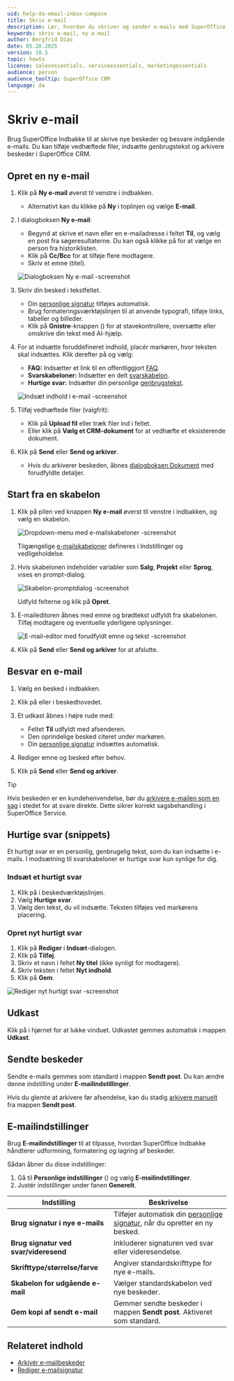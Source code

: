 ```yaml
---
uid: help-da-email-inbox-compose
title: Skriv e-mail
description: Lær, hvordan du skriver og sender e-mails med SuperOffice Indbakke
keywords: skriv e-mail, ny e-mail
author: Bergfrid Dias
date: 05.28.2025
version: 10.5
topic: howto
license: salesessentials, serviceessentials, marketingessentials
audience: person
audience_tooltip: SuperOffice CRM
language: da
---
```


# Skriv e-mail

Brug SuperOffice Indbakke til at skrive nye beskeder og besvare indgående e-mails. Du kan tilføje vedhæftede filer, indsætte genbrugstekst og arkivere beskeder i SuperOffice CRM.

## Opret en ny e-mail

1. Klik på **Ny e-mail** øverst til venstre i indbakken.

    * Alternativt kan du klikke på **Ny** i toplinjen og vælge **E-mail**.

1. I dialogboksen **Ny e-mail**:

    * Begynd at skrive et navn eller en e-mailadresse i feltet **Til**, og vælg en post fra søgeresultaterne. Du kan også klikke på <i class="ph ph-clock" aria-label="History list icon"></i> for at vælge en person fra historiklisten.
    * Klik på **Cc/Bcc** for at tilføje flere modtagere.
    * Skriv et emne (titel).

    ![Dialogboksen Ny e-mail -screenshot][img1]

1. Skriv din besked i tekstfeltet.

    * Din [personlige signatur][3] tilføjes automatisk.
    * Brug formateringsværktøjslinjen til at anvende typografi, tilføje links, tabeller og billeder.
    * Klik på **Gnistre**-knappen (<i class="ph ph-sparkle" aria-hidden="true"></i>) for at stavekontrollere, oversætte eller omskrive din tekst med AI-hjælp.

1. For at indsætte foruddefineret indhold, placér markøren, hvor teksten skal indsættes. Klik derefter på <i class="ph ph-article" aria-label="Insert"></i> og vælg:

    * **FAQ:** Indsætter et link til en offentliggjort [FAQ][4].
    * **Svarskabeloner:** Indsætter en delt [svarskabelon][5].
    * **Hurtige svar:** Indsætter din personlige [genbrugstekst](#quick-reply).

    ![Indsæt indhold i e-mail -screenshot][img2]

1. Tilføj vedhæftede filer (valgfrit):

    * Klik på **Upload fil** eller træk filer ind i feltet.
    * Eller klik på **Vælg et CRM-dokument** for at vedhæfte et eksisterende dokument.

1. Klik på **Send** eller **Send og arkiver**.

    * Hvis du arkiverer beskeden, åbnes [dialogboksen Dokument][1] med forudfyldte detaljer.

## Start fra en skabelon

1. Klik på pilen ved knappen **Ny e-mail** øverst til venstre i indbakken, og vælg en skabelon.

    ![Dropdown-menu med e-mailskabeloner -screenshot][img4]

    Tilgængelige [e-mailskabeloner][6] defineres i Indstillinger og vedligeholdelse.

1. Hvis skabelonen indeholder variabler som **Salg**, **Projekt** eller **Sprog**, vises en prompt-dialog.

    ![Skabelon-promptdialog -screenshot][img5]

    Udfyld felterne og klik på **Opret**.

1. E-maileditoren åbnes med emne og brødtekst udfyldt fra skabelonen. Tilføj modtagere og eventuelle yderligere oplysninger.

    ![E-mail-editor med forudfyldt emne og tekst -screenshot][img6]

1. Klik på **Send** eller **Send og arkiver** for at afslutte.

## Besvar en e-mail

1. Vælg en besked i indbakken.

1. Klik på <i class="ph ph-arrow-bend-up-left" aria-label="Reply"></i> eller <i class="ph ph-arrow-bend-double-up-left" aria-label="Reply all"></i> i beskedhovedet.

1. Et udkast åbnes i højre rude med:
    * Feltet **Til** udfyldt med afsenderen.
    * Den oprindelige besked citeret under markøren.
    * Din [personlige signatur][3] indsættes automatisk.

1. Rediger emne og besked efter behov.

1. Klik på **Send** eller **Send og arkiver**.

> [!TIP]
> Hvis beskeden er en kundehenvendelse, bør du [arkivere e-mailen som en sag][2] i stedet for at svare direkte. Dette sikrer korrekt sagsbehandling i SuperOffice Service.

## <a id="quick-reply"></a>Hurtige svar (snippets)

Et hurtigt svar er en personlig, genbrugelig tekst, som du kan indsætte i e-mails. I modsætning til svarskabeloner er hurtige svar kun synlige for dig.

### Indsæt et hurtigt svar

1. Klik på <i class="ph ph-article" aria-label="Insert"></i> i beskedværktøjslinjen.
1. Vælg **Hurtige svar**.
1. Vælg den tekst, du vil indsætte. Teksten tilføjes ved markørens placering.

### Opret nyt hurtigt svar

1. Klik på **Rediger** i **Indsæt**-dialogen.
1. Klik på **Tilføj**.
1. Skriv et navn i feltet **Ny titel** (ikke synligt for modtagere).
1. Skriv teksten i feltet **Nyt indhold**.
1. Klik på **Gem**.

![Rediger nyt hurtigt svar -screenshot][img3]

## Udkast

Klik på <i class="ph ph-x" aria-label="Close icon"></i> i hjørnet for at lukke vinduet. Udkastet gemmes automatisk i mappen **Udkast**.

## Sendte beskeder

Sendte e-mails gemmes som standard i mappen **Sendt post**. Du kan ændre denne indstilling under **E-mailindstillinger**.

Hvis du glemte at arkivere før afsendelse, kan du stadig [arkivere manuelt][1] fra mappen **Sendt post**.

## E-mailindstillinger

Brug **E-mailindstillinger** til at tilpasse, hvordan SuperOffice Indbakke håndterer udformning, formatering og lagring af beskeder.

Sådan åbner du disse indstillinger:

1. Gå til **Personlige indstillinger** (<i class="ph ph-user-circle" aria-hidden="true"></i>) og vælg **E-mailindstillinger**.
1. Justér indstillinger under fanen **Generelt**.

| Indstilling | Beskrivelse |
|---|---|
| **Brug signatur i nye e-mails** | Tilføjer automatisk din [personlige signatur][3], når du opretter en ny besked. |
| **Brug signatur ved svar/videresend** | Inkluderer signaturen ved svar eller videresendelse. |
| **Skrifttype/størrelse/farve** | Angiver standardskrifttype for nye e-mails. |
| **Skabelon for udgående e-mail** | Vælger standardskabelon ved nye beskeder. |
| **Gem kopi af sendt e-mail** | Gemmer sendte beskeder i mappen **Sendt post**. Aktiveret som standard. |

## Relateret indhold

* [Arkivér e-mailbeskeder][1]
* [Rediger e-mailsignatur][3]

<!-- Referenced links -->
[1]: archive.md
[2]: create-request.md
[3]: ../../../learn/getting-started/edit-email-signature.md
[4]: ../../../faq/learn/index.md
[5]: ../../../request/reply-templates/learn/index.md
[6]: ../../../admin/lists/learn/add-email-template.md

<!-- Referenced images -->
[img1]: ../../../../media/loc/en/email/inbox-new-email.png
[img2]: ../../../../media/loc/en/email/inbox-insert-options.png
[img3]: ../../../../media/loc/en/email/add-quick-reply.png
[img4]: ../../../../media/loc/en/email/inbox-choose-template.png
[img5]: ../../../../media/loc/en/email/inbox-template-prompt-dialog.png
[img6]: ../../../../media/loc/en/email/new-email-from-template.png
